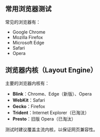 ## 常用浏览器测试

常见的浏览器有：
- Google Chrome
- Mozilla Firefox
- Microsoft Edge
- Safari
- Opera

## 浏览器内核（Layout Engine）

主要的浏览器内核有：
- **Blink**：Chrome、Edge（新版）、Opera
- **WebKit**：Safari
- **Gecko**：Firefox
- **Trident**：Internet Explorer（已淘汰）
- **Presto**：旧版 Opera（已淘汰）

测试时建议覆盖主流内核，以保证网页兼容性。
